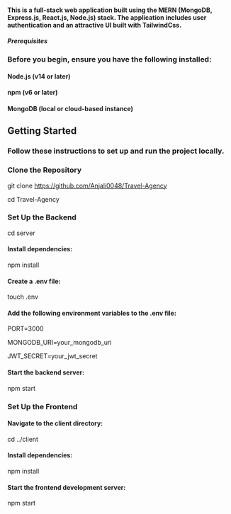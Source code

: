 #### This is a full-stack web application built using the MERN (MongoDB, Express.js, React.js, Node.js) stack. The application includes user authentication and an attractive UI built with TailwindCss.

#### *Prerequisites*
### Before you begin, ensure you have the following installed: 
#### Node.js (v14 or later) ###
#### npm (v6 or later) ###
#### MongoDB (local or cloud-based instance) ###

## Getting Started
### Follow these instructions to set up and run the project locally.

### Clone the Repository ##
git clone https://github.com/Anjali0048/Travel-Agency 

cd Travel-Agency

### Set Up the Backend

cd server

#### Install dependencies:
npm install

#### Create a .env file:
touch .env

#### Add the following environment variables to the .env file:

PORT=3000

MONGODB_URI=your_mongodb_uri

JWT_SECRET=your_jwt_secret

#### Start the backend server:
npm start

### Set Up the Frontend

#### Navigate to the client directory:
cd ../client

#### Install dependencies:
npm install

#### Start the frontend development server:
npm start




